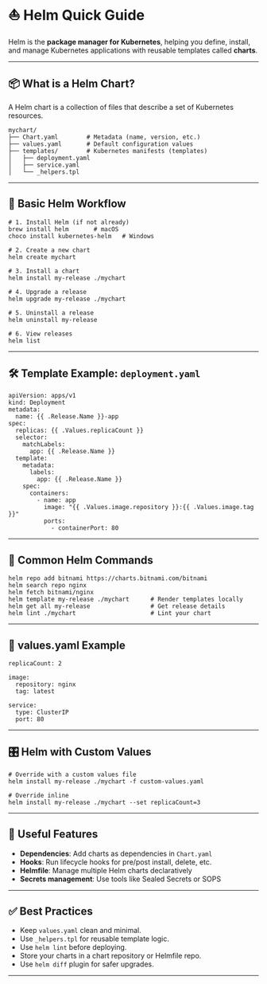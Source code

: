 # ⛵ Helm Quick Guide

Helm is the **package manager for Kubernetes**, helping you define, install, and manage Kubernetes applications with reusable templates called **charts**.

---

## 📦 What is a Helm Chart?

A Helm chart is a collection of files that describe a set of Kubernetes resources.

```
mychart/
├── Chart.yaml        # Metadata (name, version, etc.)
├── values.yaml       # Default configuration values
├── templates/        # Kubernetes manifests (templates)
│   ├── deployment.yaml
│   ├── service.yaml
│   └── _helpers.tpl
```

---

## 🚀 Basic Helm Workflow

```
# 1. Install Helm (if not already)
brew install helm       # macOS
choco install kubernetes-helm   # Windows

# 2. Create a new chart
helm create mychart

# 3. Install a chart
helm install my-release ./mychart

# 4. Upgrade a release
helm upgrade my-release ./mychart

# 5. Uninstall a release
helm uninstall my-release

# 6. View releases
helm list
```

---

## 🛠 Template Example: `deployment.yaml`

```
apiVersion: apps/v1
kind: Deployment
metadata:
  name: {{ .Release.Name }}-app
spec:
  replicas: {{ .Values.replicaCount }}
  selector:
    matchLabels:
      app: {{ .Release.Name }}
  template:
    metadata:
      labels:
        app: {{ .Release.Name }}
    spec:
      containers:
        - name: app
          image: "{{ .Values.image.repository }}:{{ .Values.image.tag }}"
          ports:
            - containerPort: 80
```

---

## 📘 Common Helm Commands

```
helm repo add bitnami https://charts.bitnami.com/bitnami
helm search repo nginx
helm fetch bitnami/nginx
helm template my-release ./mychart      # Render templates locally
helm get all my-release                 # Get release details
helm lint ./mychart                     # Lint your chart
```

---

## 🧾 values.yaml Example

```
replicaCount: 2

image:
  repository: nginx
  tag: latest

service:
  type: ClusterIP
  port: 80
```

---

## 🎛 Helm with Custom Values

```
# Override with a custom values file
helm install my-release ./mychart -f custom-values.yaml

# Override inline
helm install my-release ./mychart --set replicaCount=3
```

---

## 🧩 Useful Features

- **Dependencies**: Add charts as dependencies in `Chart.yaml`
- **Hooks**: Run lifecycle hooks for pre/post install, delete, etc.
- **Helmfile**: Manage multiple Helm charts declaratively
- **Secrets management**: Use tools like Sealed Secrets or SOPS

---

## ✅ Best Practices

- Keep `values.yaml` clean and minimal.
- Use `_helpers.tpl` for reusable template logic.
- Use `helm lint` before deploying.
- Store your charts in a chart repository or Helmfile repo.
- Use `helm diff` plugin for safer upgrades.

---
